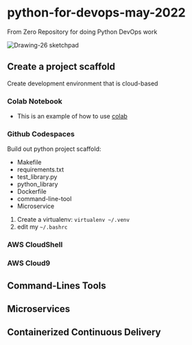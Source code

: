 # python-for-devops-may-2022
From Zero Repository for doing Python DevOps work

![Drawing-26 sketchpad](https://user-images.githubusercontent.com/58792/166920160-e5fb017e-4b83-4e09-9b9f-32a0f846293a.png)

## Create a project scaffold

Create development environment that is cloud-based

### Colab Notebook

* This is an example of how to use [colab](https://github.com/noahgift/python-for-devops-may-2022/blob/main/getting_started_python.ipynb)

### Github Codespaces

Build out python project scaffold:

* Makefile
* requirements.txt
* test_library.py
* python_library
* Dockerfile
* command-line-tool
* Microservice

1.  Create a virtualenv: `virtualenv ~/.venv`
2.  edit my `~/.bashrc`


### AWS CloudShell
### AWS Cloud9

## Command-Lines Tools

## Microservices

## Containerized Continuous Delivery
